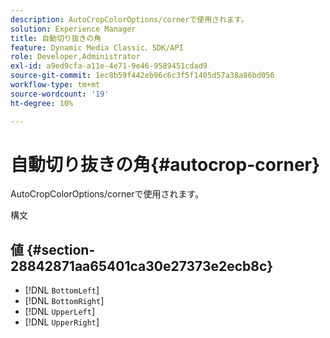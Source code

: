 ```yaml
---
description: AutoCropColorOptions/cornerで使用されます。
solution: Experience Manager
title: 自動切り抜きの角
feature: Dynamic Media Classic、SDK/API
role: Developer,Administrator
exl-id: a9ed9cfa-a11e-4e71-9e46-9589451cdad9
source-git-commit: 1ec8b59f442eb96c6c3f5f1405d57a38a86bd056
workflow-type: tm+mt
source-wordcount: '19'
ht-degree: 10%

---
```


# 自動切り抜きの角{#autocrop-corner}

AutoCropColorOptions/cornerで使用されます。

構文

## 値 {#section-28842871aa65401ca30e27373e2ecb8c}

* [!DNL `BottomLeft`]
* [!DNL `BottomRight`]
* [!DNL `UpperLeft`]
* [!DNL `UpperRight`]
